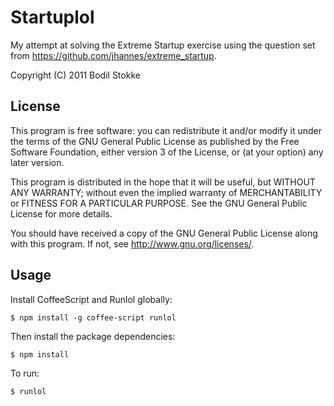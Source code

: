 Startuplol
==========

My attempt at solving the Extreme Startup exercise using the question
set from <https://github.com/jhannes/extreme_startup>.

Copyright (C) 2011 Bodil Stokke

License
-------

This program is free software: you can redistribute it and/or modify
it under the terms of the GNU General Public License as published by
the Free Software Foundation, either version 3 of the License, or
(at your option) any later version.

This program is distributed in the hope that it will be useful,
but WITHOUT ANY WARRANTY; without even the implied warranty of
MERCHANTABILITY or FITNESS FOR A PARTICULAR PURPOSE.  See the
GNU General Public License for more details.

You should have received a copy of the GNU General Public License
along with this program.  If not, see <http://www.gnu.org/licenses/>.

Usage
-----

Install CoffeeScript and Runlol globally:

    $ npm install -g coffee-script runlol

Then install the package dependencies:

    $ npm install

To run:

    $ runlol

